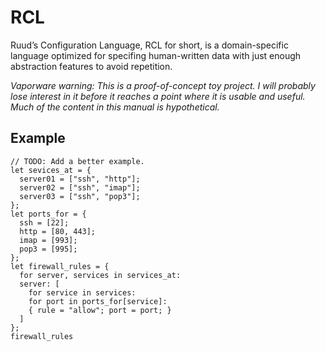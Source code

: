 # RCL

Ruud’s Configuration Language, RCL for short, is a domain-specific language
optimized for specifing human-written data with just enough abstraction features
to avoid repetition.

_Vaporware warning:
This is a proof-of-concept toy project. I will probably lose interest in it
before it reaches a point where it is usable and useful. Much of the content in
this manual is hypothetical._

## Example

    // TODO: Add a better example.
    let sevices_at = {
      server01 = ["ssh", "http"];
      server02 = ["ssh", "imap"];
      server03 = ["ssh", "pop3"];
    };
    let ports_for = {
      ssh = [22];
      http = [80, 443];
      imap = [993];
      pop3 = [995];
    };
    let firewall_rules = {
      for server, services in services_at:
      server: [
        for service in services:
        for port in ports_for[service]:
        { rule = "allow"; port = port; }
      ]
    };
    firewall_rules

